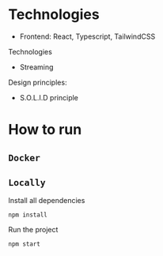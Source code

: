 # Technologies

- Frontend: React, Typescript, TailwindCSS

Technologies
- Streaming

Design principles:
- S.O.L.I.D principle

# How to run

## `Docker`


## `Locally`

Install all dependencies

```
npm install
```

Run the project

```
npm start
```